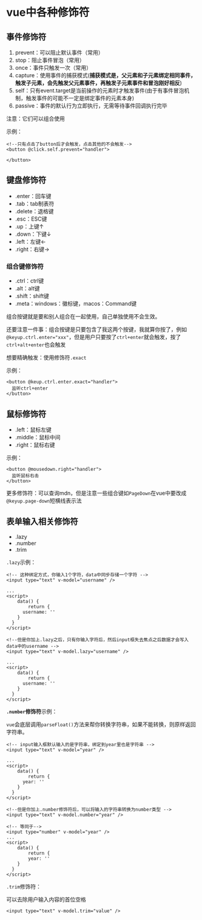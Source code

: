 # vue中各种修饰符

## 事件修饰符

1. prevent：可以阻止默认事件（常用）
2. stop：阻止事件冒泡（常用）
3. once：事件只触发一次（常用）
4. capture：使用事件的捕获模式(**捕获模式是，父元素和子元素绑定相同事件，触发子元素，会先触发父元素事件，再触发子元素事件和冒泡刚好相反**)
5. self：只有event.target是当前操作的元素时才触发事件(由于有事件冒泡机制，触发事件的可能不一定是绑定事件的元素本身)
6. passive：事件的默认行为立即执行，无需等待事件回调执行完毕

注意：它们可以组合使用

示例：

```vue
<!--只有点击了button后才会触发，点击其他的不会触发-->
<button @click.self.prevent="handler">
  
</button>
```



## 键盘修饰符

* .enter：回车键
* .tab：tab制表符
* .delete：退格键
* .esc：ESC键
* .up：上键↑
* .down：下键↓
* .left：左键←
* .right：右键→



### 组合键修饰符

* .ctrl：ctrl键
* .alt：alt键
* .shift：shift键
* .meta：windows：徽标键，macos：Command键

组合按键就是要和别人组合在一起使用，自己单独使用不会生效。

还要注意一件事：组合按键是只要包含了我这两个按键，我就算你按了，例如`@keyup.ctrl.enter="xxx"`，但是用户只要按了`ctrl+enter`就会触发，按了`ctrl+alt+enter`也会触发

想要精确触发：使用修饰符`.exact`

示例：

```vue
<button @keup.ctrl.enter.exact="handler">
  监听ctrl+enter
</button>
```





## 鼠标修饰符

* .left：鼠标左键
* .middle：鼠标中间
* .right：鼠标右键



示例：

```vue
<button @mousedown.right="handler">
  监听鼠标右击
</button>
```



更多修饰符：可以查询mdn，但是注意一些组合键如`PageDown`在vue中要改成`@keyup.page-down`短横线表示法



## 表单输入相关修饰符

* .lazy
* .number
* .trim



`.lazy`示例：

```vue
<!-- 这种绑定方式，你输入1个字符，data中同步存储一个字符 -->
<input type="text" v-model="username" />

...
<script>
	data() {
		return {
      username: ''
    }
  }
</script>

<!--但是你加上.lazy之后，只有你输入字符后，然后input框失去焦点之后数据才会写入data中的username -->
<input type="text" v-model.lazy="username" />

...
<script>
	data() {
		return {
      username: ''
    }
  }
</script>
```





**`.number`修饰符**示例：

`vue`会底层调用`parseFloat()`方法来帮你转换字符串，如果不能转换，则原样返回字符串。

```vue
<!-- input输入框默认输入的是字符串，绑定到year里也是字符串 -->
<input type="text" v-model="year" />

...
<script>
	data() {
		return {
      year: ''
    }
  }
</script>

<!--但是你加上.number修饰符后，可以将输入的字符串转换为number类型 -->
<input type="text" v-model.number="year" />

<!-- 等同于-->
<input type="number" v-model="year" />
...
<script>
	data() {
		return {
     	year: ''
    }
  }
</script>
```





`.trim`修饰符：

可以去除用户输入内容的首位空格

```vue
<input type="text" v-model.trim="value" />
```

